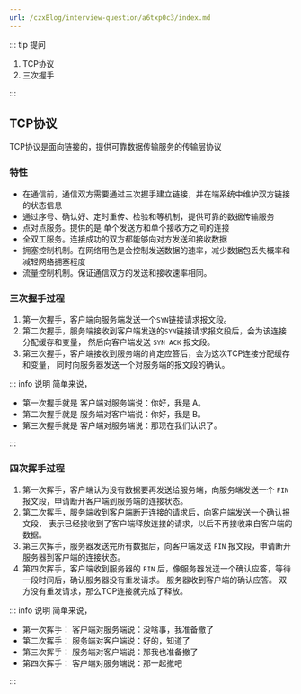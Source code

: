 ```yaml
---
url: /czxBlog/interview-question/a6txp0c3/index.md
---
```

::: tip 提问

1. TCP协议
2. 三次握手

:::

## TCP协议

TCP协议是面向链接的，提供可靠数据传输服务的传输层协议

### 特性

* 在通信前，通信双方需要通过三次握手建立链接，并在端系统中维护双方链接的状态信息
* 通过序号、确认好、定时重传、检验和等机制，提供可靠的数据传输服务
* 点对点服务。提供的是 单个发送方和单个接收方之间的连接
* 全双工服务。连接成功的双方都能够向对方发送和接收数据
* 拥塞控制机制。在网络用色是会控制发送数据的速率，减少数据包丢失概率和减轻网络拥塞程度
* 流量控制机制。保证通信双方的发送和接收速率相同。

### 三次握手过程

1. 第一次握手，客户端向服务端发送一个`SYN`链接请求报文段。
2. 第二次握手，服务端接收到客户端发送的`SYN`链接请求报文段后，会为该连接分配缓存和变量，
   然后向客户端发送 `SYN ACK` 报文段。
3. 第三次握手，客户端接收到服务端的肯定应答后，会为这次TCP连接分配缓存和变量，
   同时向服务器发送一个对服务端的报文段的确认。

::: info 说明
简单来说，

* 第一次握手就是 客户端对服务端说：你好，我是 A。
* 第二次握手就是 服务端对客户端说：你好，我是 B。
* 第三次握手就是 客户端对服务端说：那现在我们认识了。

:::

### 四次挥手过程

1. 第一次挥手，客户端认为没有数据要再发送给服务端，向服务端发送一个 `FIN` 报文段，申请断开客户端到服务端的连接状态。
2. 第二次挥手，服务端收到客户端断开连接的请求后，向客户端发送一个确认报文段，
   表示已经接收到了客户端释放连接的请求，以后不再接收来自客户端的数据。
3. 第三次挥手，服务器发送完所有数据后，向客户端发送 `FIN` 报文段，申请断开服务器到客户端的连接状态。
4. 第四次挥手，客户端收到服务器的 `FIN` 后，像服务器发送一个确认应答，等待一段时间后，确认服务器没有重发请求。
   服务器收到客户端的确认应答。 双方没有重发请求，那么TCP连接就完成了释放。

::: info 说明
简单来说，

* 第一次挥手： 客户端对服务端说：没啥事，我准备撤了
* 第二次挥手： 服务端对客户端说：好的，知道了
* 第三次挥手： 服务端对客户端说：那我也准备撤了
* 第四次挥手： 客户端对服务端说：那一起撤吧

:::

